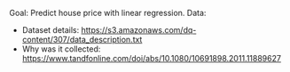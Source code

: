 Goal: Predict house price with linear regression. Data:
- Dataset details: https://s3.amazonaws.com/dq-content/307/data_description.txt
- Why was it collected: https://www.tandfonline.com/doi/abs/10.1080/10691898.2011.11889627
